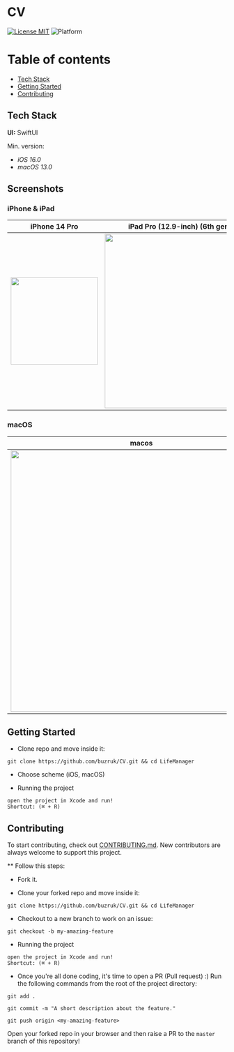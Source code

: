 # CV

[![License MIT](https://img.shields.io/badge/license-MIT-blue.svg)](LICENSE)
![Platform](https://img.shields.io/badge/platform-iOS%20|%20macOS%20-blue?style=flat)

# Table of contents
* [Tech Stack](#techstack)
* [Getting Started](#gettingstarted)
* [Contributing](#contributing)

## Tech Stack

**UI:** SwiftUI

Min. version: 
- *iOS 16.0* 
- *macOS 13.0*

## Screenshots

### iPhone & iPad

| iPhone 14 Pro | iPad Pro (12.9-inch) (6th generation) |
|--|--|
|<img src="https://github.com/buzruk/CV/blob/master/screenshots/iPhone%2014%20Pro.gif" width="200">|<img src="https://github.com/buzruk/CV/blob/master/screenshots/iPad%20Pro%20(12.9-inch)%20(6th%20generation).gif" width="400">|


### macOS

| macos |
|--|
|<img src="https://github.com/buzruk/CV/blob/master/screenshots/macos.gif" width="600">|

## Getting Started
* Clone repo and move inside it:

`git clone https://github.com/buzruk/CV.git && cd LifeManager`

* Choose scheme (iOS, macOS)

* Running the project

`open the project in Xcode and run!`
<br/>
`Shortcut: (⌘ + R)`


## Contributing
To start contributing, check out [CONTRIBUTING.md](https://github.com/IEEE-VIT/ToDo-iOS/blob/master/contributing.md). New contributors are always welcome to support this project.

** Follow this steps:

* Fork it.

* Clone your forked repo and move inside it:

`git clone https://github.com/buzruk/CV.git && cd LifeManager`

* Checkout to a new branch to work on an issue:

`git checkout -b my-amazing-feature`

* Running the project

`open the project in Xcode and run!`
<br/>
`Shortcut: (⌘ + R)`

* Once you're all done coding, it's time to open a PR (Pull request) :)
Run the following commands from the root of the project directory:

`git add .`

`git commit -m "A short description about the feature."`

`git push origin <my-amazing-feature>`

Open your forked repo in your browser and then raise a PR to the `master` branch of this repository!